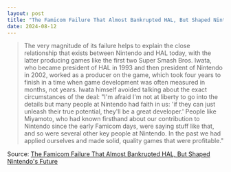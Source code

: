 ```yaml
---
layout: post
title: "The Famicom Failure That Almost Bankrupted HAL, But Shaped Nintendo's Future"
date: 2024-08-12
---
```


> The very magnitude of its failure helps to explain the close relationship
that exists between Nintendo and HAL today, with the latter producing games
like the first two Super Smash Bros. Iwata, who became president of HAL in
1993 and then president of Nintendo in 2002, worked as a producer on the
game, which took four years to finish in a time when game development was
often measured in months, not years. Iwata himself avoided talking about
the exact circumstances of the deal: "I'm afraid I'm not at liberty to go
into the details but many people at Nintendo had faith in us: 'if they can
just unleash their true potential, they'll be a great developer.' People
like Miyamoto, who had known firsthand about our contribution to Nintendo
since the early Famicom days, were saying stuff like that, and so were
several other key people at Nintendo. In the past we had applied ourselves
and made solid, quality games that were profitable."

Source: [The Famicom Failure That Almost Bankrupted HAL, But Shaped
Nintendo's Future](
https://www.nintendolife.com/features/the-famicom-failure-that-almost-bankrupted-hal-but-shaped-nintendos-future
)

